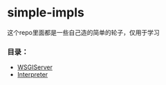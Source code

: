 # simple-impls

这个repo里面都是一些自己造的简单的轮子，仅用于学习

### 目录：

* [WSGIServer](./my_wsgi_server/README.md)
* [Interpreter](./piwip/README.md)
